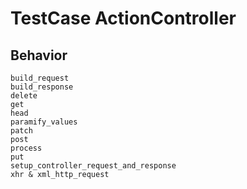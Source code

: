 # TestCase ActionController

## Behavior

```
build_request
build_response
delete
get
head
paramify_values
patch
post
process
put
setup_controller_request_and_response
xhr & xml_http_request
```
